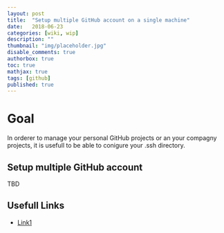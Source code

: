```yaml
---
layout: post
title:  "Setup multiple GitHub account on a single machine"
date:   2018-06-23
categories: [wiki, wip]
description: ""
thumbnail: "img/placeholder.jpg"
disable_comments: true
authorbox: true
toc: true
mathjax: true
tags: [github]
published: true
---
```


# Goal

In orderer to manage your personal GitHub projects or an your compagny projects, it is usefull to
be able to conigure your .ssh directory. 

## Setup multiple GitHub account

TBD

## Usefull Links

- [Link1](https://medium.freecodecamp.org/manage-multiple-github-accounts-the-ssh-way-2dadc30ccaca)

